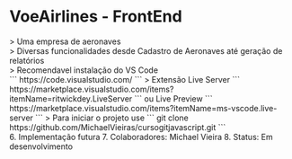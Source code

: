 <h1>VoeAirlines - FrontEnd</h1>
> Uma empresa de aeronaves
<br>
> Diversas funcionalidades desde Cadastro de Aeronaves até geração de relatórios
<br>
> Recomendavel instalação do VS Code
<br>
```
https://code.visualstudio.com/
```
> Extensão Live Server
```
https://marketplace.visualstudio.com/items?itemName=ritwickdey.LiveServer
```
ou Live Preview
```
https://marketplace.visualstudio.com/items?itemName=ms-vscode.live-server
```
> Para iniciar o projeto use
```
git clone https://github.com/MichaelVieiras/cursogitjavascript.git
```
<br>
6. Implementação futura
7. Colaboradores: Michael Vieira
8. Status: Em desenvolvimento
